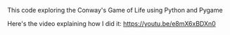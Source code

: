This code exploring the Conway's Game of Life using Python and Pygame

Here's the video explaining how I did it:	https://youtu.be/e8mX6xBDXn0
